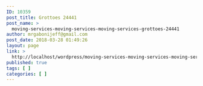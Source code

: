```yaml
---
ID: 10359
post_title: Grottoes 24441
post_name: >
  moving-services-moving-services-moving-services-grottoes-24441
author: mrgabonijeff@gmail.com
post_date: 2018-03-28 01:49:26
layout: page
link: >
  http://localhost/wordpress/moving-services-moving-services-moving-services-grottoes-24441/
published: true
tags: [ ]
categories: [ ]
---
```

